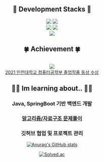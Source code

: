 ## <div align = "center">:wrench: Development Stacks :wrench: </div>
<div align = "center">
<img src="https://img.shields.io/badge/html5-E34F26?style=for-the-badge&logo=html5&logoColor=white"> <img src="https://img.shields.io/badge/css-1572B6?style=for-the-badge&logo=css&logoColor=white">
  <br>
<img src="https://img.shields.io/badge/java-007396?style=for-the-badge&logo=java&logoColor=white"> <img src="https://img.shields.io/badge/springboot-6DB33F?style=for-the-badge&logo=springboot&logoColor=white">
  <br>
<img src="https://img.shields.io/badge/postgresql-4169E1?style=for-the-badge&logo=postgresql&logoColor=white">


## <div align = "center">	:four_leaf_clover: Achievement	:four_leaf_clover: </div>


<br>
<div align = "center">  
  <div><image src= "https://github.com/user-attachments/assets/2ba4c6b2-713e-4285-9824-4d53798f6480"></div>
  <a href = "https://www.inu.ac.kr/isis/7921/subview.do?enc=Zm5jdDF8QEB8JTJGYmJzJTJGaXNpcyUyRjk0NyUyRjM1MzQzOCUyRmFydGNsVmlldy5kbyUzRnBhZ2UlM0Q0JTI2c3JjaENvbHVtbiUzRCUyNnNyY2hXcmQlM0QlMjZiYnNDbFNlcSUzRCUyNmJic09wZW5XcmRTZXElM0QlMjZyZ3NCZ25kZVN0ciUzRCUyNnJnc0VuZGRlU3RyJTNEJTI2aXNWaWV3TWluZSUzRGZhbHNlJTI2cGFzc3dvcmQlM0QlMjY%3D">
  2021 인천대학교 컴퓨터공학부 졸업작품 동상 수상
  </a>
</div>


## <div align = "center">	👨‍💻 Im learning about..	👨‍💻 </div>
<div align = "center">

  ### Java, SpringBoot 기반 백엔드 개발
  ### [알고리즘/자료구조 문제풀이](https://github.com/Nyppp/Problem_Solving)
  ### 깃허브 협업 및 프로젝트 관리
  
[![Anurag's GitHub stats](https://github-readme-stats.vercel.app/api?username=Nyppp)](https://github.com/anuraghazra/github-readme-stats)

[![Solved.ac](http://mazassumnida.wtf/api/v2/generate_badge?boj=rlawlsdn216)](https://solved.ac/rlawlsdn216) </div>
